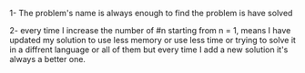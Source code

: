 1- The problem's name is always enough to find the problem is have solved

2- every time I increase the number of #n starting from n = 1,
   means I have updated my solution to use less memory or use less time or trying to solve it in a diffrent language or all of them
   but every time I add a new solution it's always a better one.

